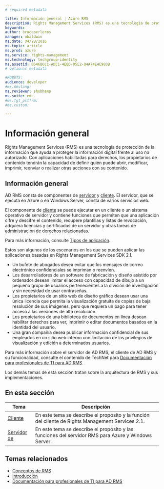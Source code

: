```yaml
---
# required metadata

title: Información general | Azure RMS
description: Rights Management Services (RMS) es una tecnología de protección de la información que ayuda a proteger la información digital frente al uso no autorizado.
keywords:
author: bruceperlerms
manager: mbaldwin
ms.date: 04/28/2016
ms.topic: article
ms.prod: azure
ms.service: rights-management
ms.technology: techgroup-identity
ms.assetid: B546B6C1-ADC1-4EBD-95E2-B4A74E4E980B
# optional metadata

#ROBOTS:
audience: developer
#ms.devlang:
ms.reviewer: shubhamp
ms.suite: ems
#ms.tgt_pltfrm:
#ms.custom:

---
```


# Información general

Rights Management Services (RMS) es una tecnología de protección de la información que ayuda a proteger la información digital frente al uso no autorizado. Con aplicaciones habilitadas para derechos, los propietarios de contenido tendrán la capacidad de definir quién puede abrir, modificar, imprimir, reenviar o realizar otras acciones con su contenido.

## Información general

AD RMS consta de componentes de [servidor](ad-rms-server.md) y [cliente](ad-rms-client.md). El servidor, que se ejecuta en Azure o en Windows Server, consta de varios servicios web.

El componente de [cliente](ad-rms-client.md) se puede ejecutar en un cliente o un sistema operativo de servidor y contiene funciones que permiten que una aplicación cifre y descifre el contenido, recupere plantillas y listas de revocación, adquiera licencias y certificados de un servidor y otras tareas de administración de derechos relacionadas.

Para más información, consulte [Tipos de aplicación](application-types.md).

Estos son algunos de los escenarios en los que se pueden aplicar las aplicaciones basadas en Rights Management Services SDK 2.1.

-   Un bufete de abogados desea evitar que los mensajes de correo electrónico confidenciales se impriman o reenvíen.
-   Los desarrolladores de un software de fabricación y diseño asistido por ordenador desean limitar el acceso con capacidad de dibujo a un pequeño grupo de usuarios pertenecientes a la división de investigación y sin necesidad de usar contraseñas.
-   Los propietarios de un sitio web de diseño gráfico desean usar una única licencia que permita la visualización gratuita de copias de baja resolución de sus imágenes, pero que requiera un pago para tener acceso a las versiones de alta resolución.
-   Los propietarios de una biblioteca de documentos en línea desean habilitar derechos para ver, imprimir o editar documentos basados en la identidad del usuario.
-   Una gran compañía desea publicar información confidencial de sus empleados en un sitio web interno con limitación de los privilegios de visualización y edición a determinados usuarios.

Para más información sobre el servidor de AD RMS, el cliente de AD RMS y su funcionalidad, consulte el contenido de TechNet para [Documentación para profesionales de TI para AD RMS](https://TechNet.Microsoft.Com/en-us/library/cc771234.aspx).

Los demás temas de esta sección tratan sobre la arquitectura de RMS y sus implementaciones.

## En esta sección

| Tema | Descripción |
|-------|-------------|
|[Cliente](ad-rms-client.md) |En este tema se describe el propósito y la función del cliente de Rights Management Services 2.1. |
|[Servidor de](ad-rms-server.md) | En este tema se describe el propósito y las funciones del servidor RMS para Azure y Windows Server.|


## Temas relacionados

* [Conceptos de RMS](application-types.md)
* [Introducción](getting-started-with-ad-rms-2-0.md)
* [Documentación para profesionales de TI para AD RMS](https://TechNet.Microsoft.Com/en-us/library/cc771234.aspx)
 

 


<!--HONumber=Jun16_HO2-->


